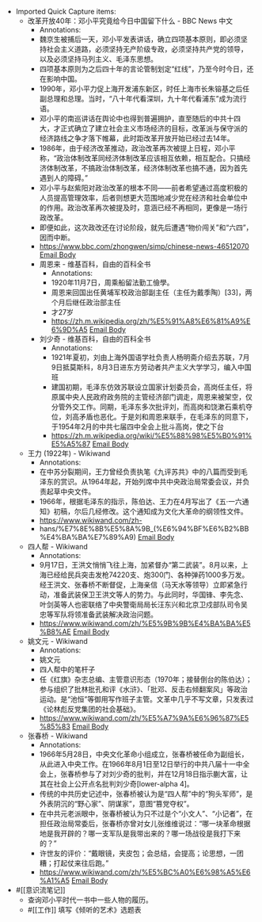 - Imported Quick Capture items:
    - 改革开放40年：邓小平究竟给今日中国留下什么 - BBC News 中文
        - Annotations:
        - 魏京生被捕后一天，邓小平发表讲话，确立四项基本原则，即必须坚持社会主义道路，必须坚持无产阶级专政，必须坚持共产党的领导，以及必须坚持马列主义、毛泽东思想。
        - 四项基本原则为之后四十年的言论管制划定“红线”，乃至今时今日，还在影响中国。
        - 1990年，邓小平力促上海开发浦东新区，时任上海市长朱镕基之后任副总理和总理。当时，“八十年代看深圳，九十年代看浦东”成为流行语。
        - 邓小平的南巡讲话在舆论中也得到普遍拥护，直至随后的中共十四大，才正式确立了建立社会主义市场经济的目标，改革派与保守派的经济路线之争才落下帷幕，此时距改革开放开始已经过去14年。
        - 1986年，由于经济改革推动，政治改革再次被提上日程，邓小平称，“政治体制改革同经济体制改革应该相互依赖，相互配合。只搞经济体制改革，不搞政治体制改革，经济体制改革也搞不通，因为首先遇到人的障碍。”
        - 邓小平与赵紫阳对政治改革的根本不同——前者希望通过高度积极的人员提高管理效率，后者则想更大范围地减少党在经济和社会单位中的作用。政治改革再次被提及时，意涵已经不再相同，更像是一场行政改革。
        - 即便如此，这次政改还在讨论阶段，就先后遭遇“物价闯关”和“六四”，因而中断。
        - https://www.bbc.com/zhongwen/simp/chinese-news-46512070 [Email Body](https://files.todoist.com/6UPQJvcer0yMNHrJzdd-tkAtm7riexR55TVNXwUP_Bf57M5fiXmxnKdfLM4jBVoK/by/21878347/as/file.html)
        - 周恩来 - 维基百科，自由的百科全书
            - Annotations:
            - 1920年11月7日，周乘船留法勤工儉學。
            - 周恩来回国出任黄埔军校政治部副主任（主任为戴季陶）[33]，两个月后继任政治部主任
            - 才27岁
            - https://zh.m.wikipedia.org/zh/%E5%91%A8%E6%81%A9%E6%9D%A5 [Email Body](https://files.todoist.com/xFSqZI-YbQhC9ed5B518as449SgCYty36HCv40dYJpiyKNXOAZkpvVnmQy_N49iv/by/21878347/as/file.html)
        - 刘少奇 - 维基百科，自由的百科全书
            - Annotations:
            - 1921年夏初，刘由上海外国语学社负责人杨明斋介绍去苏联，7月9日抵莫斯科，8月3日进东方劳动者共产主义大学学习，编入中国班
            - 建国初期，毛泽东仿效苏联设立国家计划委员会，高岗任主任，将原属中央人民政府政务院的主管经济部门调走，周恩来被架空，仅分管外交工作。同期，毛泽东多次批评刘，而高岗和饶漱石乘机夺位，刘高矛盾也恶化。于是刘和周恩来联手，在毛泽东的同意下，于1954年2月的中共七届四中全会上批斗高岗，使之下台
            - https://zh.m.wikipedia.org/wiki/%E5%88%98%E5%B0%91%E5%A5%87 [Email Body](https://files.todoist.com/RoVyr4EzO11Q4bm_i0dVk13Kjt9rSsRVs8a1uYgHPBAATh1NSTDGrgD7_6kfLngV/by/21878347/as/file.html)
    - 王力 (1922年) - Wikiwand
        - Annotations:
        - 在中苏分裂期间，王力曾经负责执笔《九评苏共》中的八篇而受到毛泽东的赏识。从1964年起，开始列席中共中央政治局常委会议，并负责起草中央文件。
        - 1966年，根据毛泽东的指示，陈伯达、王力在4月写出了《五·一六通知》初稿，尔后几经修改。这个通知成为文化大革命的纲领性文件。
        - https://www.wikiwand.com/zh-
        - hans/%E7%8E%8B%E5%8A%9B_(%E6%94%BF%E6%B2%BB%E4%BA%BA%E7%89%A9) [Email Body](https://files.todoist.com/muSc9_vkkzPEjONOA6XVva-Nvkq5DR_AJhRYt0iueLcFK6dXqemke_tUgLFqo1r5/by/21878347/as/file.html)
    - 四人帮 - Wikiwand
        - Annotations:
        - 9月17日，王洪文悄悄飞往上海，加紧督办“第二武装”。8月以来，上海已经给民兵突击发枪74220支、炮300门、各种弹药1000多万发。经王洪文、张春桥不断督促，上海亲信（马天水等领导）立即紧急行动，准备武装保卫王洪文等人的势力。与此同时，华国锋、李先念、叶剑英等人也密联络了中央警衛局局长汪东兴和北京卫戍部队司令吴忠等军队将领准备武装解决政治问题。
        - https://www.wikiwand.com/zh/%E5%9B%9B%E4%BA%BA%E5%B8%AE [Email Body](https://files.todoist.com/VTjVIaiBKG1ySK410_f2X9uWEIyhJA0JYKXlwTVHRq7YbNj-fMBL3s-_s2Q43eV1/by/21878347/as/file.html)
    - 姚文元 - Wikiwand
        - Annotations:
        - 姚文元
        - 四人帮中的笔杆子
        - 任《红旗》杂志总编、主管意识形态（1970年；接替倒台的陈伯达）；参与组织了批林批孔和评《水浒》、「批邓、反击右倾翻案风」等政治运动。是“池恒”等御用写作班子主管。文革中几乎不写文章，只发表过《论林彪反党集团的社会基础》。
        - https://www.wikiwand.com/zh/%E5%A7%9A%E6%96%87%E5%85%83 [Email Body](https://files.todoist.com/x4pmq1_c3NXBY3Dvb_IKuYY5ATB7rxk3sYX1uEPSP1XQyPxEdOi1Mq3reeVX2l4f/by/21878347/as/file.html)
    - 张春桥 - Wikiwand
        - Annotations:
        - 1966年5月28日，中央文化革命小组成立，张春桥被任命为副组长，从此进入中央工作。在1966年8月1日至12日举行的中共八届十一中全会上，张春桥参与了对刘少奇的批判，并在12月18日指示蒯大富，让其在社会上公开点名批判刘少奇[lower-alpha 4]。
        - 传统的中共历史记述中，张春桥被认为是“四人帮”中的“狗头军师”，是外表阴沉的“野心家”、阴谋家”，意图“篡党夺权”。
        - 在中共元老派眼中，张春桥被认为只不过是个“小文人”、“小记者”，在担任政治局常委后，张春桥亦曾对女儿张维维说过：“哪一块革命根据地是我开辟的？哪一支军队是我带出来的？哪一场战役是我打下来的？”
        - 许世友的评价：“戴眼镜，夹皮包；会总结，会提高；论思想，一团糟；打起仗来往后跑。”
        - https://www.wikiwand.com/zh/%E5%BC%A0%E6%98%A5%E6%A1%A5 [Email Body](https://files.todoist.com/xvtIQMJoBQOVo9GftljSfaK8IaVvVMIiMjMYQgS1WN-l3NapdqiimlCXQu3yfIVg/by/21878347/as/file.html)
- #[[意识流笔记]] 
    - 查询邓小平时代一书中一些人物的履历。
    - #[[工作]] 填写《倾听的艺术》选题表
